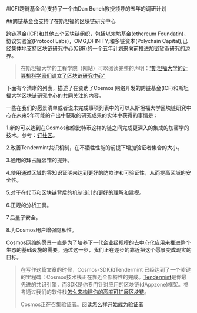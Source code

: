 #ICF(跨链基金会)支持了一个由Dan Boneh教授领导的五年的调研计划

##跨链基金会支持了在斯坦福的区块链研究中心

[跨链基金(ICF)](https://interchain.io/)和其他五个区块链组织，包括以太坊基金(ethereum Foundatin)，协议实验室(Protocol Labs)，OMG,DFINITY,和多链资本(Polychain Capital),已经集体地支持[区块链研究中心(CBR)](https://cbr.stanford.edu/)的一个五年计划来向前推进加密货币研究的边界。

>在斯坦福大学的工程学院（网站）可以阅读完整的声明：["斯坦福大学的计算机科学家们设立了区块链研究中心"](https://engineering.stanford.edu/news/stanford-computer-scientists-launch-center-blockchain-research)

下面有个清晰的列表，描述了在资助了Cosmos 网络开发的跨链基金(ICF)和斯坦福大学区块链研究中心的共同关注的内容。

一些在我们的愿景清单或者说未完成事项列表中的可以从斯坦福大学区块链研究中心在未来5年可能的产出中获取的研究成果的实体中获得的事情是：

1.新的可以达到在Cosmos和像比特币这样的链之间完成更深入的集成的加密学的技术。参考：[钉柱区](https://blog.cosmos.network/the-internet-of-blockchains-how-cosmos-does-interoperability-starting-with-the-ethereum-peg-zone-8744d4d2bc3f)。

2.改善Tendermint共识机制，在不牺牲性能的前提下增加验证者集合的大小。

3.通用的拜占庭容错的提升。

4.使用通过区域的零知识证明来达到更好的防欺诈和可验证性，从而提高区域的安全性。

5.对于在代币和区块链背后的机制设计的更好的理解和建模。

6.正规的分析工具。

7.后量子安全。

8.为Cosmos用户增强隐私性。

Cosmos网络的愿景一直是为了培养下一代企业级规模的去中心化应用来推进整个生态的基础设施的需要。通过这一步，我们正在逐步的靠近把这个愿景变成现实的目标。

>在写作这篇文章的时候，Cosmos-SDK和Tendermint 已经达到了一个关键的里程碑：Cosmos技术栈正在靠近全部特性的完成。[Tendermint](https://tendermint.readthedocs.io/projects/tools/en/master/)是你最先进的共识引擎，而SDK是你专门针对应用的区块链(dAppzone)框架。参考通过我们的软件栈[怎么来构建你的高度可扩展区块链](https://github.com/cosmos/cosmos-sdk/blob/develop/docs/overview/overview.md)。
>
>Cosmos正在召集验证者。[阅读怎么样开始成为验证者](https://blog.cosmos.network/key-recommendations-to-becoming-a-cosmos-validator-cacc890c9ab5)


